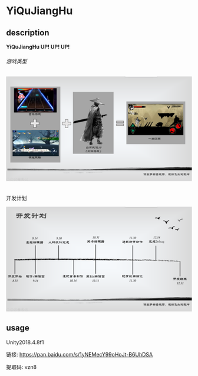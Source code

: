 

# YiQuJiangHu

## description

**YiQuJiangHu UP! UP! UP!**

###### 游戏类型

###### ![游戏类型](Readme/1567306723.jpg)

开发计划

![](Readme/1567306903.jpg)

## usage

Unity2018.4.8f1

链接: https://pan.baidu.com/s/1yNEMecY99oHoJt-B6UhDSA 

提取码: vzn8 